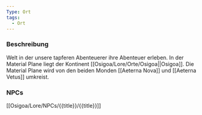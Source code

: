 ```yaml
---
Type: Ort
tags:
  - Ort
---
```

### Beschreibung
Welt in der unsere tapferen Abenteuerer ihre Abenteuer erleben.
In der Material Plane liegt der Kontinent [[Osigoa/Lore/Orte/Osigoa||Osigoa]]. Die Material Plane wird von den beiden Monden [[Aeterna Nova]] und [[Aeterna Vetus]] umkreist.
### NPCs
[[Osigoa/Lore/NPCs/{{title}}/{{title}}]]